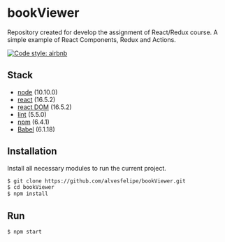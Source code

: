 # bookViewer

Repository created for develop the assignment of React/Redux course. A simple example of React Components, Redux and Actions.

[![Code style: airbnb](https://img.shields.io/badge/code%20style-airbnb-blue.svg?style=flat-square)](https://github.com/airbnb/javascript)

## Stack
* [node](https://nodejs.org/en/) (10.10.0)
* [react](https://reactjs.org) (16.5.2)
* [react DOM](https://reactjs.org) (16.5.2)
* [lint](https://eslint.org) (5.5.0)
* [npm](https://www.npmjs.com) (6.4.1)
* [Babel](https://babeljs.io) (6.1.18)

## Installation
Install all necessary modules to run the current project.

```bash
$ git clone https://github.com/alvesfelipe/bookViewer.git
$ cd bookViewer
$ npm install
```

## Run
```bash
$ npm start
```